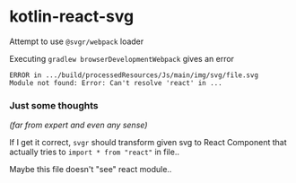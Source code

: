 # kotlin-react-svg

Attempt to use `@svgr/webpack` loader

Executing `gradlew browserDevelopmentWebpack` gives an error
```
ERROR in .../build/processedResources/Js/main/img/svg/file.svg
Module not found: Error: Can't resolve 'react' in ...
```

### Just some thoughts
_(far from expert and even any sense)_

If I get it correct, `svgr` should transform given svg to React Component that actually tries to `import * from "react"` in file..

Maybe this file doesn't "see" react module..
